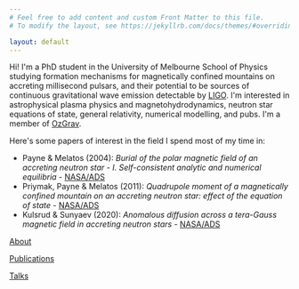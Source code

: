 ```yaml
---
# Feel free to add content and custom Front Matter to this file.
# To modify the layout, see https://jekyllrb.com/docs/themes/#overriding-theme-defaults

layout: default
---
```


Hi! I'm a PhD student in the University of Melbourne School of Physics studying formation mechanisms for magnetically confined mountains on accreting millisecond pulsars, and their potential to be sources of continuous gravitational wave emission detectable by [LIGO](https://www.ligo.caltech.edu). I'm interested in astrophysical plasma physics and magnetohydrodynamics, neutron star equations of state, general relativity, numerical modelling, and pubs. I'm a member of [OzGrav](https://www.ozgrav.org).

Here's some papers of interest in the field I spend most of my time in:
- Payne & Melatos (2004): *Burial of the polar magnetic field of an accreting neutron star - I. Self-consistent analytic and numerical equilibria* - [NASA/ADS](https://ui.adsabs.harvard.edu/abs/2004MNRAS.351..569P/abstract)
- Priymak, Payne & Melatos (2011): *Quadrupole moment of a magnetically confined mountain on an accreting neutron star: effect of the equation of state* - [NASA/ADS](https://ui.adsabs.harvard.edu/abs/2011MNRAS.417.2696P/abstract)
- Kulsrud & Sunyaev (2020): *Anomalous diffusion across a tera-Gauss magnetic field in accreting neutron stars* - [NASA/ADS](https://ui.adsabs.harvard.edu/abs/2020JPlPh..86f9002K/abstract)


[About](./about.markdown)

[Publications](./publications.md)

[Talks](./talks.md)
